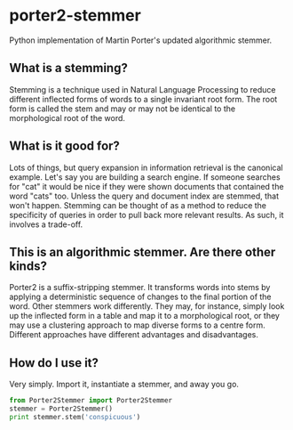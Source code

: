 porter2-stemmer
===============

Python implementation of Martin Porter's updated algorithmic stemmer.

What is a stemming?
------------------

Stemming is a technique used in Natural Language Processing to reduce different inflected forms of words to a single
invariant root form. The root form is called the stem and may or may not be identical to the morphological root of the
word.

What is it good for?
--------------------

Lots of things, but query expansion in information retrieval is the canonical example. Let's say you are building a
search engine. If someone searches for "cat" it would be nice if they were shown documents that contained the word "cats"
too. Unless the query and document index are stemmed, that won't happen. Stemming can be thought of as a method to reduce
the specificity of queries in order to pull back more relevant results. As such, it involves a trade-off.

This is an algorithmic stemmer. Are there other kinds?
------------------------------------------------------

Porter2 is a suffix-stripping stemmer. It transforms words into stems by applying a deterministic sequence of
changes to the final portion of the word. Other stemmers work differently. They may, for instance, simply look up
the inflected form in a table and map it to a morphological root, or they may use a clustering approach to
map diverse forms to a centre form. Different approaches have different advantages and disadvantages.

How do I use it?
----------------

Very simply. Import it, instantiate a stemmer, and away you go.

```python
from Porter2Stemmer import Porter2Stemmer
stemmer = Porter2Stemmer()
print stemmer.stem('conspicuous')
```